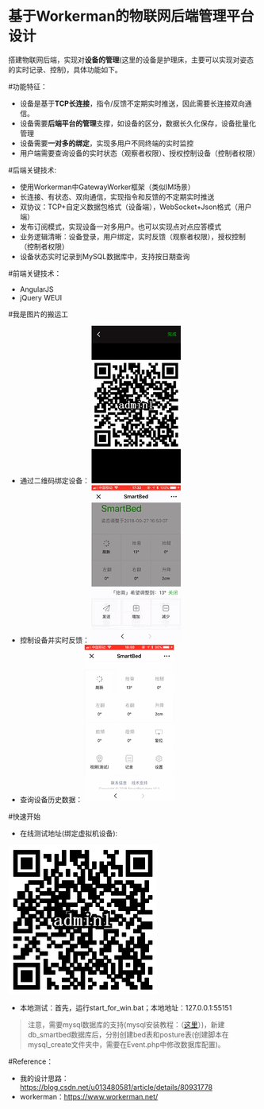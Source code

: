 基于Workerman的物联网后端管理平台设计
===

搭建物联网后端，实现对**设备的管理**(这里的设备是护理床，主要可以实现对姿态的实时记录、控制)，具体功能如下。

#功能特征：
 - 设备是基于**TCP长连接**，指令/反馈不定期实时推送，因此需要长连接双向通信。
 - 设备需要**后端平台的管理**支撑，如设备的区分，数据长久化保存，设备批量化管理
 - 设备需要**一对多的绑定**，实现多用户不同终端的实时监控
 - 用户端需要查询设备的实时状态（观察者权限）、授权控制设备（控制者权限）

#后端关键技术:
 - 使用Workerman中GatewayWorker框架（类似IM场景）
 - 长连接、有状态、双向通信，实现指令和反馈的不定期实时推送
 - 双协议：TCP+自定义数据包格式（设备端），WebSocket+Json格式（用户端）
 - 发布订阅模式，实现设备一对多用户。也可以实现点对点应答模式
 - 业务逻辑清晰：设备登录，用户绑定，实时反馈（观察者权限），授权控制（控制者权限）
 - 设备状态实时记录到MySQL数据库中，支持按日期查询

#前端关键技术：
 - AngularJS
 - jQuery WEUI
 
#我是图片的搬运工

 - 通过二维码绑定设备：
 ![](/screenshots/bind.gif "bind")
 - 控制设备并实时反馈：
 ![](/screenshots/control.gif "control")
 - 查询设备历史数据：
 ![](/screenshots/record.gif "record")

#快速开始

 - 在线测试地址(绑定虚拟机设备):

![](/screenshots/admin1.png "admin1")

 - 本地测试：首先，运行start_for_win.bat；本地地址：127.0.0.1:55151

 >注意，需要mysql数据库的支持(mysql安装教程：（[这里](http://www.runoob.com/mysql/mysql-install.html)）)，新建db_smartbed数据库后，分别创建bed表和posture表(创建脚本在mysql_create文件夹中，需要在Event.php中修改数据库配置)。
 
#Reference：
 - 我的设计思路：https://blog.csdn.net/u013480581/article/details/80931778
 - workerman：https://www.workerman.net/
